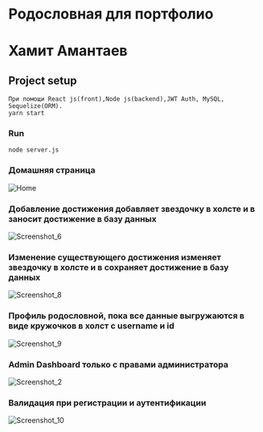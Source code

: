 # Родословная для портфолио 
# Хамит Амантаев
## Project setup
```
При помощи React js(front),Node js(backend),JWT Auth, MySQL, Sequelize(ORM).
yarn start
```

### Run
```
node server.js
```
### Домашняя страница
![Home](https://user-images.githubusercontent.com/32989550/104123519-78504800-536d-11eb-90d3-bc7ff49f561f.png)
### Добавление достижения добавляет звездочку в холсте и в заносит достижение в базу данных
![Screenshot_6](https://user-images.githubusercontent.com/32989550/104927276-09a16900-59c3-11eb-9bbd-4e7bbf21fe95.png)
### Изменение существующего достижения изменяет звездочку в холсте и в сохраняет достижение в базу данных
![Screenshot_8](https://user-images.githubusercontent.com/32989550/104927277-0ad29600-59c3-11eb-8a2d-43c584cabdb2.png)
### Профиль родословной, пока все данные выгружаются в виде кружочков в холст с username и id
![Screenshot_9](https://user-images.githubusercontent.com/32989550/104927279-0ad29600-59c3-11eb-9f11-822b9ff8f6bd.png)
### Admin Dashboard только с правами администратора 
![Screenshot_2](https://user-images.githubusercontent.com/32989550/104927295-11610d80-59c3-11eb-9e71-e9f9a8ef0c71.png)
### Валидация при регистрации и аутентификации
![Screenshot_10](https://user-images.githubusercontent.com/32989550/104929744-1a9fa980-59c6-11eb-9169-432f8376ac09.png)
